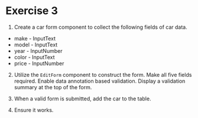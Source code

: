 # Exercise 3

1. Create a car form component to collect the following fields of car data.

- make - InputText
- model - InputText
- year - InputNumber
- color - InputText
- price - InputNumber

2. Utilize the `EditForm` component to construct the form. Make all five fields required. Enable data annotation based validation. Display a validation summary at the top of the form.

3. When a valid form is submitted, add the car to the table.

4. Ensure it works.